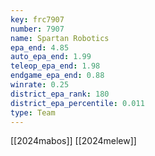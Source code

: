 ```yaml
---
key: frc7907
number: 7907
name: Spartan Robotics
epa_end: 4.85
auto_epa_end: 1.99
teleop_epa_end: 1.98
endgame_epa_end: 0.88
winrate: 0.25
district_epa_rank: 180
district_epa_percentile: 0.011
type: Team
---
```

[[2024mabos]]
[[2024melew]]
